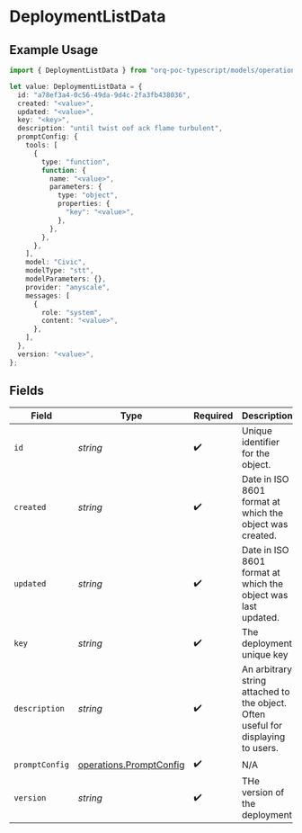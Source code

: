 # DeploymentListData

## Example Usage

```typescript
import { DeploymentListData } from "orq-poc-typescript/models/operations";

let value: DeploymentListData = {
  id: "a78ef3a4-0c56-49da-9d4c-2fa3fb438036",
  created: "<value>",
  updated: "<value>",
  key: "<key>",
  description: "until twist oof ack flame turbulent",
  promptConfig: {
    tools: [
      {
        type: "function",
        function: {
          name: "<value>",
          parameters: {
            type: "object",
            properties: {
              "key": "<value>",
            },
          },
        },
      },
    ],
    model: "Civic",
    modelType: "stt",
    modelParameters: {},
    provider: "anyscale",
    messages: [
      {
        role: "system",
        content: "<value>",
      },
    ],
  },
  version: "<value>",
};
```

## Fields

| Field                                                                             | Type                                                                              | Required                                                                          | Description                                                                       |
| --------------------------------------------------------------------------------- | --------------------------------------------------------------------------------- | --------------------------------------------------------------------------------- | --------------------------------------------------------------------------------- |
| `id`                                                                              | *string*                                                                          | :heavy_check_mark:                                                                | Unique identifier for the object.                                                 |
| `created`                                                                         | *string*                                                                          | :heavy_check_mark:                                                                | Date in ISO 8601 format at which the object was created.                          |
| `updated`                                                                         | *string*                                                                          | :heavy_check_mark:                                                                | Date in ISO 8601 format at which the object was last updated.                     |
| `key`                                                                             | *string*                                                                          | :heavy_check_mark:                                                                | The deployment unique key                                                         |
| `description`                                                                     | *string*                                                                          | :heavy_check_mark:                                                                | An arbitrary string attached to the object. Often useful for displaying to users. |
| `promptConfig`                                                                    | [operations.PromptConfig](../../models/operations/promptconfig.md)                | :heavy_check_mark:                                                                | N/A                                                                               |
| `version`                                                                         | *string*                                                                          | :heavy_check_mark:                                                                | THe version of the deployment                                                     |